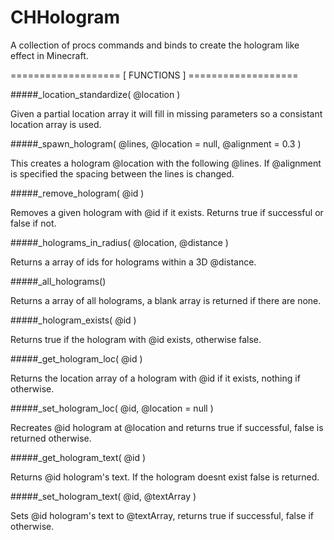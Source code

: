 CHHologram
==========

A collection of procs commands and binds to create the hologram like effect in Minecraft.



=================== [ FUNCTIONS ] ===================

#####\_location_standardize( @location )

Given a partial location array it will fill in missing parameters so a consistant location array is used.



#####\_spawn_hologram( @lines, @location = null, @alignment = 0.3 )

This creates a hologram @location with the following @lines. If @alignment is specified the spacing between the lines is changed.



#####\_remove_hologram( @id )

Removes a given hologram with @id if it exists. Returns true if successful or false if not.



#####\_holograms\_in_radius( @location, @distance )

Returns a array of ids for holograms within a 3D @distance.



#####\_all_holograms()

Returns a array of all holograms, a blank array is returned if there are none.



#####\_hologram_exists( @id )

Returns true if the hologram with @id exists, otherwise false.



#####\_get\_hologram_loc( @id )

Returns the location array of a hologram with @id if it exists, nothing if otherwise.



#####\_set\_hologram_loc( @id, @location = null )

Recreates @id hologram at @location and returns true if successful, false is returned otherwise.



#####\_get\_hologram_text( @id )

Returns @id hologram's text. If the hologram doesnt exist false is returned.



#####\_set\_hologram_text( @id, @textArray )

Sets @id hologram's text to @textArray, returns true if successful, false if otherwise.



